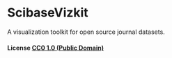 # ScibaseVizkit

A visualization toolkit for open source journal datasets.



#### License [CC0 1.0 (Public Domain)](LICENSE.md)
